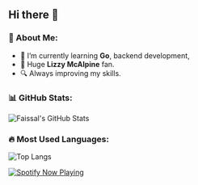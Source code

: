 <!--
**faizisyellow/faizisyellow** is a ✨ _special_ ✨ repository because its `README.md` (this file) appears on your GitHub profile.

Here are some ideas to get you started:

- 🔭 I’m currently working on ...
- 🌱 I’m currently learning ...
- 👯 I’m looking to collaborate on ...
- 🤔 I’m looking for help with ...
- 💬 Ask me about ...
- 📫 How to reach me: ...
- 😄 Pronouns: ...
- ⚡ Fun fact: ...
-->

## Hi there 👋

### 🚀 About Me:
- 🌱 I’m currently learning **Go**, backend development, 
- 🎵 Huge **Lizzy McAlpine** fan.
- 🔍 Always improving my skills.

### 📊 GitHub Stats:
![Faissal's GitHub Stats](https://github-readme-stats.vercel.app/api?username=faizisyellow&show_icons=true&bg_color=4B2E83&title_color=B7A57A&text_color=FFFFFF&icon_color=B7A57A)


### 🔥 Most Used Languages:
![Top Langs](https://github-readme-stats.vercel.app/api/top-langs/?username=faizisyellow&layout=compact&bg_color=4B2E83&title_color=B7A57A&text_color=FFFFFF&icon_color=B7A57A)


[![Spotify Now Playing](https://spotify-github-profile.vercel.app/api/view?uid=317pyp66cabjupaud5ilg2bghoxq&cover_image=true&theme=default)](https://open.spotify.com/user/317pyp66cabjupaud5ilg2bghoxq)


